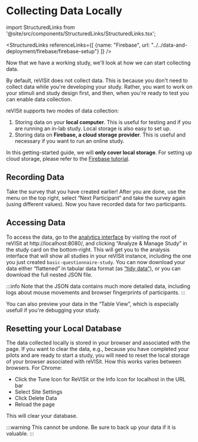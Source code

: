 # Collecting Data Locally

import StructuredLinks from '@site/src/components/StructuredLinks/StructuredLinks.tsx';

<StructuredLinks
    referenceLinks={[
        {name: "Firebase", url: "../../data-and-deployment/firebase/firebase-setup"}
    ]}
/>

Now that we have a working study, we'll look at how we can start collecting data. 

By default, reVISit does not collect data. This is because you don't need to collect data while you're developing your study. Rather, you want to work on your stimuli and study design first, and then, when you're ready to test you can enable data collection. 

reVISit supports two modes of data collection: 

1. Storing data on your **local computer**. This is useful for testing and if you are running an in-lab study. Local storage is also easy to set up. 
2. Storing data on **Firebase, a cloud storage provider**. This is useful and necessary if you want to run an online study. 

In this getting-started guide, we will **only cover local storage**. For setting up cloud storage, please refer to the [Firebase tutorial](../data-and-deployment/firebase/firebase-setup.md).

## Recording Data

Take the survey that you have created earlier! After you are done, use the menu on the top right, select “Next Participant“ and take the survey again (using different values). Now you have recorded data for two participants. 

## Accessing Data

To access the data, go to the [analytics interface](.) by visiting the root of reVISit at http://localhost:8080/, and clicking “Analyze & Manage Study” in the study card on the bottom-right. This will get you to the analysis interface that will show all studies in your reVISit instance, including the one you just created `basic-questionnaire-study`. You can now download your data either “flattened” in tabular data format (as [“tidy data”](https://r4ds.hadley.nz/data-tidy.html#sec-tidy-data)), or you can download the full nested JSON file. 

:::info
Note that the JSON data contains much more detailed data, including logs about mouse movements and browser fingerprints of participants.
:::

You can also preview your data in the “Table View”, which is especially usefull if you're debugging your study. 


## Resetting your Local Database

The data collected locally is stored in your browser and associated with the page. If you want to clear the data, e.g., because you have completed your pilots and are ready to start a study, you will need to reset the local storage of your browser associated with reVISit. How this works varies between browsers. For Chrome: 

* Click the Tune Icon for ReVISit or the Info Icon for localhost in the URL bar
* Select Site Settings
* Click Delete Data
* Reload the page

This will clear your database. 

:::warning
This cannot be undone. Be sure to back up your data if it is valuable. 
:::